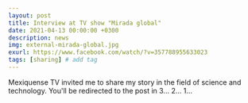 ```yaml
---
layout: post
title: Interview at TV show "Mirada global" 
date: 2021-04-13 00:00:00 +0300
description: news
img: external-mirada-global.jpg
exurl: https://www.facebook.com/watch/?v=357788955633023
tags: [sharing] # add tag
---
```

Mexiquense TV invited me to share my story in the field of science and technology. You'll be redirected to the post in 3... 2... 1...
